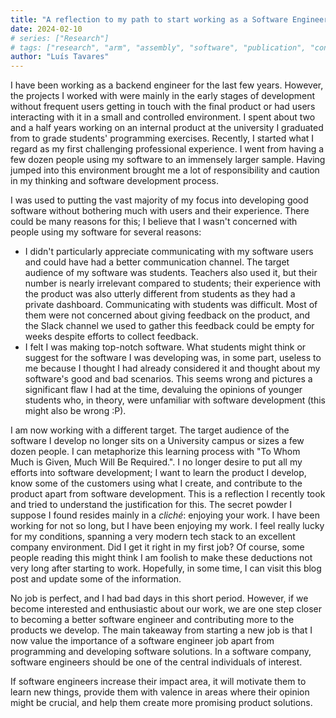 ```yaml
---
title: "A reflection to my path to start working as a Software Engineer"
date: 2024-02-10
# series: ["Research"]
# tags: ["research", "arm", "assembly", "software", "publication", "conference"]
author: "Luís Tavares"
---
```


I have been working as a backend engineer for the last few years. However, the projects I worked with were mainly in the early stages of development without frequent users getting in touch with the final product or had users interacting with it in a small and controlled environment. I spent about two and a half years working on an internal product at the university I graduated from to grade students' programming exercises. Recently, I started what I regard as my first challenging professional experience. I went from having a few dozen people using my software to an immensely larger sample. Having jumped into this environment brought me a lot of responsibility and caution in my thinking and software development process.

I was used to putting the vast majority of my focus into developing good software without bothering much with users and their experience. There could be many reasons for this; I believe that I wasn't concerned with people using my software for several reasons:

- I didn't particularly appreciate communicating with my software users and could have had a better communication channel. The target audience of my software was students. Teachers also used it, but their number is nearly irrelevant compared to students; their experience with the product was also utterly different from students as they had a private dashboard. Communicating with students was difficult. Most of them were not concerned about giving feedback on the product, and the Slack channel we used to gather this feedback could be empty for weeks despite efforts to collect feedback.
- I felt I was making top-notch software. What students might think or suggest for the software I was developing was, in some part, useless to me because I thought I had already considered it and thought about my software's good and bad scenarios. This seems wrong and pictures a significant flaw I had at the time, devaluing the opinions of younger students who, in theory, were unfamiliar with software development (this might also be wrong :P).

I am now working with a different target. The target audience of the software I develop no longer sits on a University campus or sizes a few dozen people. I can metaphorize this learning process with "To Whom Much is Given, Much Will Be Required.". I no longer desire to put all my efforts into software development; I want to learn the product I develop, know some of the customers using what I create, and contribute to the product apart from software development. This is a reflection I recently took and tried to understand the justification for this. The secret powder I suppose I found resides mainly in a _cliché_: enjoying your work. I have been working for not so long, but I have been enjoying my work. I feel really lucky for my conditions, spanning a very modern tech stack to an excellent company environment. Did I get it right in my first job? Of course, some people reading this might think I am foolish to make these deductions not very long after starting to work. Hopefully, in some time, I can visit this blog post and update some of the information.

No job is perfect, and I had bad days in this short period. However, if we become interested and enthusiastic about our work, we are one step closer to becoming a better software engineer and contributing more to the products we develop. The main takeaway from starting a new job is that I now value the importance of a software engineer job apart from programming and developing software solutions. In a software company, software engineers should be one of the central individuals of interest.

If software engineers increase their impact area, it will motivate them to learn new things, provide them with valence in areas where their opinion might be crucial, and help them create more promising product solutions.
